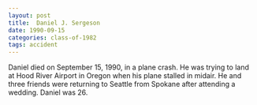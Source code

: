 ```yaml
---
layout: post
title:  Daniel J. Sergeson
date: 1990-09-15
categories: class-of-1982
tags: accident
---
```


Daniel died on September 15, 1990, in a plane crash. He was trying to land at Hood River Airport in Oregon when his plane stalled in midair. He and three friends were returning to Seattle from Spokane after attending a wedding. Daniel was 26.


